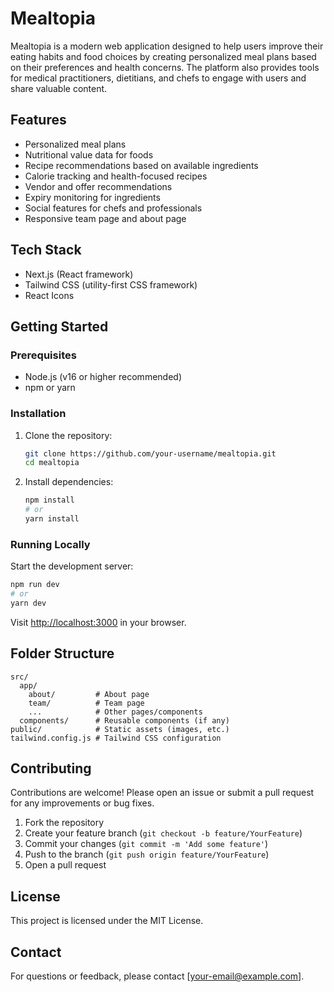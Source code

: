 # Mealtopia

Mealtopia is a modern web application designed to help users improve their eating habits and food choices by creating personalized meal plans based on their preferences and health concerns. The platform also provides tools for medical practitioners, dietitians, and chefs to engage with users and share valuable content.

## Features

- Personalized meal plans
- Nutritional value data for foods
- Recipe recommendations based on available ingredients
- Calorie tracking and health-focused recipes
- Vendor and offer recommendations
- Expiry monitoring for ingredients
- Social features for chefs and professionals
- Responsive team page and about page

## Tech Stack

- Next.js (React framework)
- Tailwind CSS (utility-first CSS framework)
- React Icons

## Getting Started

### Prerequisites

- Node.js (v16 or higher recommended)
- npm or yarn

### Installation

1. Clone the repository:
   ```bash
   git clone https://github.com/your-username/mealtopia.git
   cd mealtopia
   ```
2. Install dependencies:
   ```bash
   npm install
   # or
   yarn install
   ```

### Running Locally

Start the development server:

```bash
npm run dev
# or
yarn dev
```

Visit [http://localhost:3000](http://localhost:3000) in your browser.

## Folder Structure

```
src/
  app/
    about/         # About page
    team/          # Team page
    ...            # Other pages/components
  components/      # Reusable components (if any)
public/            # Static assets (images, etc.)
tailwind.config.js # Tailwind CSS configuration
```

## Contributing

Contributions are welcome! Please open an issue or submit a pull request for any improvements or bug fixes.

1. Fork the repository
2. Create your feature branch (`git checkout -b feature/YourFeature`)
3. Commit your changes (`git commit -m 'Add some feature'`)
4. Push to the branch (`git push origin feature/YourFeature`)
5. Open a pull request

## License

This project is licensed under the MIT License.

## Contact

For questions or feedback, please contact [your-email@example.com].
